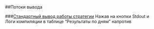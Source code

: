 ##Потоки вывода

###[Стандартный вывод работы стратегии](#stdout)
Нажав на кнопки Stdout и Логи компиляции в таблице “Результаты по дням” напротив 